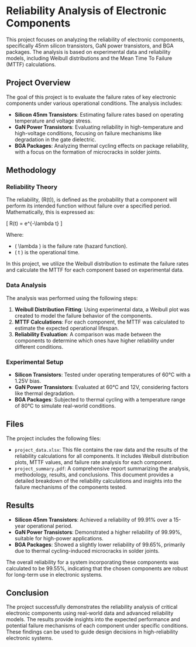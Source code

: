 # Reliability Analysis of Electronic Components

This project focuses on analyzing the reliability of electronic components, specifically 45nm silicon transistors, GaN power transistors, and BGA packages. The analysis is based on experimental data and reliability models, including Weibull distributions and the Mean Time To Failure (MTTF) calculations.

## Project Overview

The goal of this project is to evaluate the failure rates of key electronic components under various operational conditions. The analysis includes:

- **Silicon 45nm Transistors**: Estimating failure rates based on operating temperature and voltage stress.
- **GaN Power Transistors**: Evaluating reliability in high-temperature and high-voltage conditions, focusing on failure mechanisms like degradation in the gate dielectric.
- **BGA Packages**: Analyzing thermal cycling effects on package reliability, with a focus on the formation of microcracks in solder joints.

## Methodology

### Reliability Theory

The reliability, \(R(t)\), is defined as the probability that a component will perform its intended function without failure over a specified period. Mathematically, this is expressed as:

\[ R(t) = e^{-\lambda t} \]

Where:
- \( \lambda \) is the failure rate (hazard function).
- \( t \) is the operational time.

In this project, we utilize the Weibull distribution to estimate the failure rates and calculate the MTTF for each component based on experimental data.

### Data Analysis

The analysis was performed using the following steps:
1. **Weibull Distribution Fitting**: Using experimental data, a Weibull plot was created to model the failure behavior of the components.
2. **MTTF Calculations**: For each component, the MTTF was calculated to estimate the expected operational lifespan.
3. **Reliability Evaluation**: A comparison was made between the components to determine which ones have higher reliability under different conditions.

### Experimental Setup

- **Silicon Transistors**: Tested under operating temperatures of 60°C with a 1.25V bias.
- **GaN Power Transistors**: Evaluated at 60°C and 12V, considering factors like thermal degradation.
- **BGA Packages**: Subjected to thermal cycling with a temperature range of 80°C to simulate real-world conditions.

## Files

The project includes the following files:

- `project_data.xlsx`: This file contains the raw data and the results of the reliability calculations for all components. It includes Weibull distribution plots, MTTF values, and failure rate analysis for each component.
- `project_summary.pdf`: A comprehensive report summarizing the analysis, methodology, results, and conclusions. This document provides a detailed breakdown of the reliability calculations and insights into the failure mechanisms of the components tested.

## Results

- **Silicon 45nm Transistors**: Achieved a reliability of 99.91% over a 15-year operational period.
- **GaN Power Transistors**: Demonstrated a higher reliability of 99.99%, suitable for high-power applications.
- **BGA Packages**: Showed a slightly lower reliability of 99.65%, primarily due to thermal cycling-induced microcracks in solder joints.

The overall reliability for a system incorporating these components was calculated to be 99.55%, indicating that the chosen components are robust for long-term use in electronic systems.

## Conclusion

The project successfully demonstrates the reliability analysis of critical electronic components using real-world data and advanced reliability models. The results provide insights into the expected performance and potential failure mechanisms of each component under specific conditions. These findings can be used to guide design decisions in high-reliability electronic systems.


